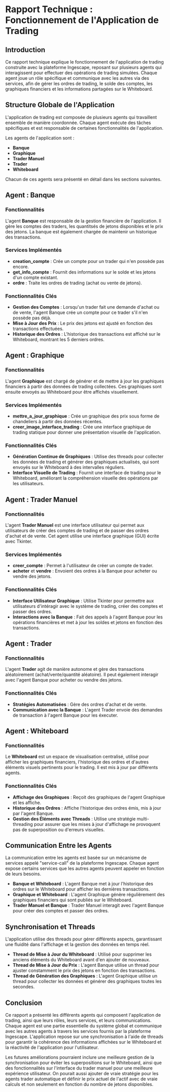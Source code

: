 # Rapport Technique : Fonctionnement de l'Application de Trading

## Introduction
Ce rapport technique explique le fonctionnement de l'application de trading construite avec la plateforme Ingescape, reposant sur plusieurs agents qui interagissent pour effectuer des opérations de trading simulées. Chaque agent joue un rôle spécifique et communique avec les autres via des services, afin de gérer les ordres de trading, le solde des comptes, les graphiques financiers et les informations partagées sur le Whiteboard.

## Structure Globale de l'Application
L'application de trading est composée de plusieurs agents qui travaillent ensemble de manière coordonnée. Chaque agent exécute des tâches spécifiques et est responsable de certaines fonctionnalités de l'application.

Les agents de l'application sont :
- **Banque**
- **Graphique**
- **Trader Manuel**
- **Trader**
- **Whiteboard**

Chacun de ces agents sera présenté en détail dans les sections suivantes.

## Agent : Banque
### Fonctionnalités
L'agent **Banque** est responsable de la gestion financière de l'application. Il gère les comptes des traders, les quantitsés de jetons disponibles et le prix des jetons. La banque est également chargée de maintenir un historique des transactions.

### Services Implémentés
- **creation_compte** : Crée un compte pour un trader qui n'en possède pas encore.
- **get_info_compte** : Fournit des informations sur le solde et les jetons d'un compte existant.
- **ordre** : Traite les ordres de trading (achat ou vente de jetons).

### Fonctionnalités Clés
- **Gestion des Comptes** : Lorsqu'un trader fait une demande d'achat ou de vente, l'agent Banque crée un compte pour ce trader s'il n'en possède pas déjà.
- **Mise à Jour des Prix** : Le prix des jetons est ajusté en fonction des transactions effectuées.
- **Historique des Ordres** : L'historique des transactions est affiché sur le Whiteboard, montrant les 5 derniers ordres.

## Agent : Graphique
### Fonctionnalités
L'agent **Graphique** est chargé de générer et de mettre à jour les graphiques financiers à partir des données de trading collectées. Ces graphiques sont ensuite envoyés au Whiteboard pour être affichés visuellement.

### Services Implémentés
- **mettre_a_jour_graphique** : Crée un graphique des prix sous forme de chandeliers à partir des données récentes.
- **creer_image_interface_trading** : Crée une interface graphique de trading statique pour donner une présentation visuelle de l'application.

### Fonctionnalités Clés
- **Génération Continue de Graphiques** : Utilise des threads pour collecter les données de trading et générer des graphiques actualisés, qui sont envoyés sur le Whiteboard à des intervalles réguliers.
- **Interface Visuelle de Trading** : Fournit une interface de trading pour le Whiteboard, améliorant la compréhension visuelle des opérations par les utilisateurs.

## Agent : Trader Manuel
### Fonctionnalités
L'agent **Trader Manuel** est une interface utilisateur qui permet aux utilisateurs de créer des comptes de trading et de passer des ordres d'achat et de vente. Cet agent utilise une interface graphique (GUI) écrite avec Tkinter.

### Services Implémentés
- **creer_compte** : Permet à l'utilisateur de créer un compte de trader.
- **acheter** et **vendre** : Envoient des ordres à la Banque pour acheter ou vendre des jetons.

### Fonctionnalités Clés
- **Interface Utilisateur Graphique** : Utilise Tkinter pour permettre aux utilisateurs d'intéragir avec le système de trading, créer des comptes et passer des ordres.
- **Interactions avec la Banque** : Fait des appels à l'agent Banque pour les opérations financières et met à jour les soldes et jetons en fonction des transactions.

## Agent : Trader
### Fonctionnalités
L'agent **Trader** agit de manière autonome et gère des transactions aléatoirement (achat/vente/quantité aléatoire). Il peut également interagir avec l'agent Banque pour acheter ou vendre des jetons.

### Fonctionnalités Clés
- **Stratégies Automatisées** : Gère des ordres d'achat et de vente.
- **Communication avec la Banque** : L'agent Trader envoie des demandes de transaction à l'agent Banque pour les éxecuter.

## Agent : Whiteboard
### Fonctionnalités
Le **Whiteboard** est un espace de visualisation centralisé, utilisé pour afficher les graphiques financiers, l'historique des ordres et d'autres éléments visuels pertinents pour le trading. Il est mis à jour par différents agents.

### Fonctionnalités Clés
- **Affichage des Graphiques** : Reçoit des graphiques de l'agent Graphique et les affiche.
- **Historique des Ordres** : Affiche l'historique des ordres émis, mis à jour par l'agent Banque.
- **Gestion des Éléments avec Threads** : Utilise une stratégie multi-threading pour assurer que les mises à jour d'affichage ne provoquent pas de superposition ou d'erreurs visuelles.

## Communication Entre les Agents
La communication entre les agents est basée sur un mécanisme de services appelé "service-call" de la plateforme Ingescape. Chaque agent expose certains services que les autres agents peuvent appeler en fonction de leurs besoins.
- **Banque et Whiteboard** : L'agent Banque met à jour l'historique des ordres sur le Whiteboard pour afficher les dernières transactions.
- **Graphique et Whiteboard** : L'agent Graphique génère régulièrement des graphiques financiers qui sont publiés sur le Whiteboard.
- **Trader Manuel et Banque** : Trader Manuel interagit avec l'agent Banque pour créer des comptes et passer des ordres.

## Synchronisation et Threads
L'application utilise des threads pour gérer différents aspects, garantissant une fluidité dans l'affichage et la gestion des données en temps réel.
- **Thread de Mise à Jour du Whiteboard** : Utilisé pour supprimer les anciens éléments du Whiteboard avant d'en ajouter de nouveaux.
- **Thread de Mise à Jour du Prix** : L'agent Banque utilise un thread pour ajuster constamment le prix des jetons en fonction des transactions.
- **Thread de Génération des Graphiques** : L'agent Graphique utilise un thread pour collecter les données et générer des graphiques toutes les secondes.

## Conclusion
Ce rapport a présenté les différents agents qui composent l'application de trading, ainsi que leurs rôles, leurs services, et leurs communications. Chaque agent est une partie essentielle du système global et communique avec les autres agents à travers les services fournis par la plateforme Ingescape. L'application repose sur une synchronisation à l'aide de threads pour garantir la cohérence des informations affichées sur le Whiteboard et la réactivité de l'application pour l'utilisateur.

Les futures améliorations pourraient inclure une meilleure gestion de la synchronisation pour éviter les superpositions sur le Whiteboard, ainsi que des fonctionnalités sur l'interface du trader manuel pour une meilleure expérience utilisateur. On pourait aussi ajouter de vraie stratégie pour les agents trader automatique et définir le prix actuel de l'actif avec de vraie calculs et non seulement en fonction du nombre de jetons disponibles.
